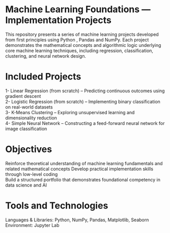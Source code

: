 # Machine Learning Foundations — Implementation Projects
This repository presents a series of machine learning projects developed from first principles using Python , Pandas and NumPy. Each project demonstrates the mathematical concepts and algorithmic logic underlying core machine learning techniques, including regression, classification, clustering, and neural network design.

# Included Projects
1- Linear Regression (from scratch) – Predicting continuous outcomes using gradient descent  
2- Logistic Regression (from scratch) – Implementing binary classification on real-world datasets  
3- K-Means Clustering – Exploring unsupervised learning and dimensionality reduction  
4- Simple Neural Network – Constructing a feed-forward neural network for image classification  

# Objectives
Reinforce theoretical understanding of machine learning fundamentals and related mathematical concepts
Develop practical implementation skills through low-level coding  
Build a structured portfolio that demonstrates foundational competency in data science and AI  

# Tools and Technologies
Languages & Libraries: Python, NumPy, Pandas, Matplotlib, Seaborn  
Environment: Jupyter Lab  
